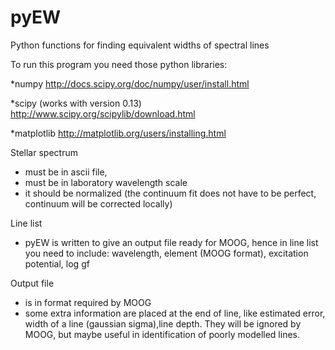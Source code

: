 # pyEW
Python functions for finding equivalent widths of spectral lines

To run this program you need those python libraries:

*numpy
http://docs.scipy.org/doc/numpy/user/install.html

*scipy (works with version 0.13)
http://www.scipy.org/scipylib/download.html

*matplotlib
http://matplotlib.org/users/installing.html


Stellar spectrum
 - must be in ascii file,
 - must be in laboratory wavelength scale
 - it should be normalized (the continuum fit does not have to be perfect,
    continuum will be corrected locally)

Line list
- pyEW is written to give an output file ready for MOOG,
  hence in line list you need to include:
  wavelength, element (MOOG format), excitation potential, log gf

Output file
- is in format required by MOOG
- some extra information are placed at the end of line,
  like estimated error, width of a line (gaussian sigma),line depth.
  They will be ignored by MOOG, but maybe useful in identification
  of poorly modelled lines.
  
